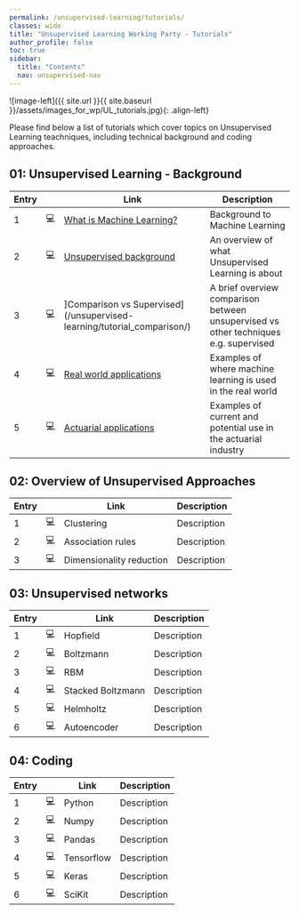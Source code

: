 ```yaml
---
permalink: /unsupervised-learning/tutorials/
classes: wide
title: "Unsupervised Learning Working Party - Tutorials"
author_profile: false
toc: true
sidebar:
  title: "Contents"
  nav: unsupervised-nav
---
```



![image-left]({{ site.url }}{{ site.baseurl }}/assets/images_for_wp/UL_tutorials.jpg){: .align-left}



Please find below a list of tutorials which cover topics on Unsupervised Learning teachniques, including technical background and coding approaches.

## 01: Unsupervised Learning - Background

| Entry|               |Link                          |Description                    |
| ---- | ------------- |----------------------------- |-------------------------------|
| 1    |:computer:     |[What is Machine Learning?](/unsupervised-learning/tutorial_whatIsML/)     |Background to Machine Learning |
| 2    |:computer:     |[Unsupervised background](/unsupervised-learning/tutorial_ULbackground/)       |An overview of what Unsupervised Learning is about |
| 3    |:computer:     |]Comparison vs Supervised](/unsupervised-learning/tutorial_comparison/)      |A brief overview comparison between unsupervised vs other techniques e.g. supervised|
| 4    |:computer:     |[Real world applications](/unsupervised-learning/tutorial_realApplications/)|Examples of where machine learning is used in the real world|
| 5    |:computer:     |[Actuarial applications](/unsupervised-learning/tutorial_actuarialApplications/)        |Examples of current and potential use in the actuarial industry|

## 02: Overview of Unsupervised Approaches

| Entry|               |Link                          |Description                    |
| -----| ------------- |----------------------------- |-------------------------------|
| 1    | :computer:    |Clustering                    |Description                    |
| 2    | :computer:    |Association rules             |Description                    |
| 3    | :computer:    |Dimensionality reduction      |Description                    |

## 03: Unsupervised networks

| Entry|               |Link                          |Description                    |
| -----| ------------- |----------------------------- |-------------------------------|
| 1    | :computer:    |Hopfield                      |Description                    |
| 2    | :computer:    |Boltzmann                     |Description                    |
| 3    | :computer:    |RBM                           |Description                    |
| 4    | :computer:    |Stacked Boltzmann             |Description                    |
| 5    | :computer:    |Helmholtz                     |Description                    |
| 6    | :computer:    |Autoencoder                   |Description                    |

## 04: Coding

| Entry|               |Link                          |Description                    |
| -----| ------------- |----------------------------- |-------------------------------|
| 1    | :computer:    |Python                        |Description                    |
| 2    | :computer:    |Numpy                         |Description                    |
| 3    | :computer:    |Pandas                        |Description                    |
| 4    | :computer:    |Tensorflow                    |Description                    |
| 5    | :computer:    |Keras                         |Description                    |
| 6    | :computer:    |SciKit                        |Description                    |
